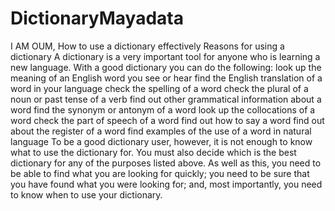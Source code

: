 # DictionaryMayadata
I AM OUM,
How to use a dictionary effectively Reasons for using a dictionary A dictionary is a very important tool for anyone who is learning a new language. With a good dictionary you can do the following: look up the meaning of an English word you see or hear find the English translation of a word in your language check the spelling of a word check the plural of a noun or past tense of a verb find out other grammatical information about a word find the synonym or antonym of a word look up the collocations of a word check the part of speech of a word find out how to say a word find out about the register of a word find examples of the use of a word in natural language To be a good dictionary user, however, it is not enough to know what to use the dictionary for. You must also decide which is the best dictionary for any of the purposes listed above. As well as this, you need to be able to find what you are looking for quickly; you need to be sure that you have found what you were looking for; and, most importantly, you need to know when to use your dictionary.
